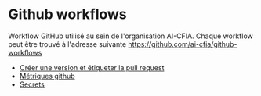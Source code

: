 # Github workflows

Workflow GitHub utilisé au sein de l'organisation AI-CFIA. Chaque workflow peut
être trouvé à l'adresse suivante <https://github.com/ai-cfia/github-workflows>

- [Créer une version et étiqueter la pull request](workflow/create-release-pr-labelling.md)
- [Métriques github](workflow/github-metrics.md)
- [Secrets](workflow/secrets.md)
